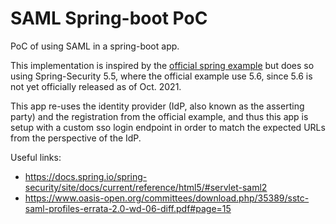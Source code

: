 # SAML Spring-boot PoC
PoC of using SAML in a spring-boot app. 

This implementation is inspired by the [official spring example](https://github.com/spring-projects/spring-security-samples/tree/main/servlet/spring-boot/java/saml2/login-single-tenant) but does so using Spring-Security 5.5, where the official example use 5.6, since 5.6 is not yet officially released as of Oct. 2021.

This app re-uses the identity provider (IdP, also known as the asserting party) and the registration from the official example, and thus this app is setup with a custom sso login endpoint in order to match the expected URLs from the perspective of the IdP. 

Useful links: 

- https://docs.spring.io/spring-security/site/docs/current/reference/html5/#servlet-saml2
- https://www.oasis-open.org/committees/download.php/35389/sstc-saml-profiles-errata-2.0-wd-06-diff.pdf#page=15
